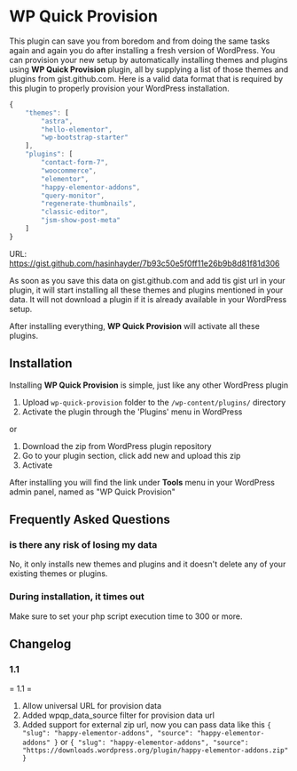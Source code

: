 # WP Quick Provision 

This plugin can save you from boredom and from doing the same tasks again and again you do after installing a fresh version of WordPress. You can provision your new setup by automatically installing themes and plugins using **WP Quick Provision** plugin, all by supplying a list of those themes and plugins from gist.github.com. Here is a valid data format that is required by this plugin to properly provision your WordPress installation.

```js
{
    "themes": [
        "astra",
        "hello-elementor",
        "wp-bootstrap-starter"
    ],
    "plugins": [
        "contact-form-7",
        "woocommerce",
        "elementor",
        "happy-elementor-addons",
        "query-monitor",
        "regenerate-thumbnails",
        "classic-editor",
        "jsm-show-post-meta"
    ]
}
```

URL: https://gist.github.com/hasinhayder/7b93c50e5f0ff11e26b9b8d81f81d306

As soon as you save this data on gist.github.com and add tis gist url in your plugin, it will start installing all these themes and plugins mentioned in your data. It will not download a plugin if it is already available in your WordPress setup.

After installing everything, **WP Quick Provision** will activate all these plugins.


## Installation 

Installing **WP Quick Provision** is simple, just like any other WordPress plugin

1. Upload `wp-quick-provision` folder to the `/wp-content/plugins/` directory
2. Activate the plugin through the 'Plugins' menu in WordPress

or

1. Download the zip from WordPress plugin repository
2. Go to your plugin section, click add new and upload this zip
3. Activate

After installing you will find the link under **Tools** menu in your WordPress admin panel, named as "WP Quick Provision"

## Frequently Asked Questions

### is there any risk of losing my data 

No, it only installs new themes and plugins and it doesn't delete any of your existing themes or plugins.

### During installation, it times out 

Make sure to set your php script execution time to 300 or more.

## Changelog 

### 1.1 
= 1.1 =
1. Allow universal URL for provision data
2. Added wpqp_data_source filter for provision data url
3. Added support for external zip url, now you can pass data like this
`
{
  "slug": "happy-elementor-addons",
  "source": "happy-elementor-addons"
}
`
or
`
{
  "slug": "happy-elementor-addons",
  "source": "https://downloads.wordpress.org/plugin/happy-elementor-addons.zip"
}
`